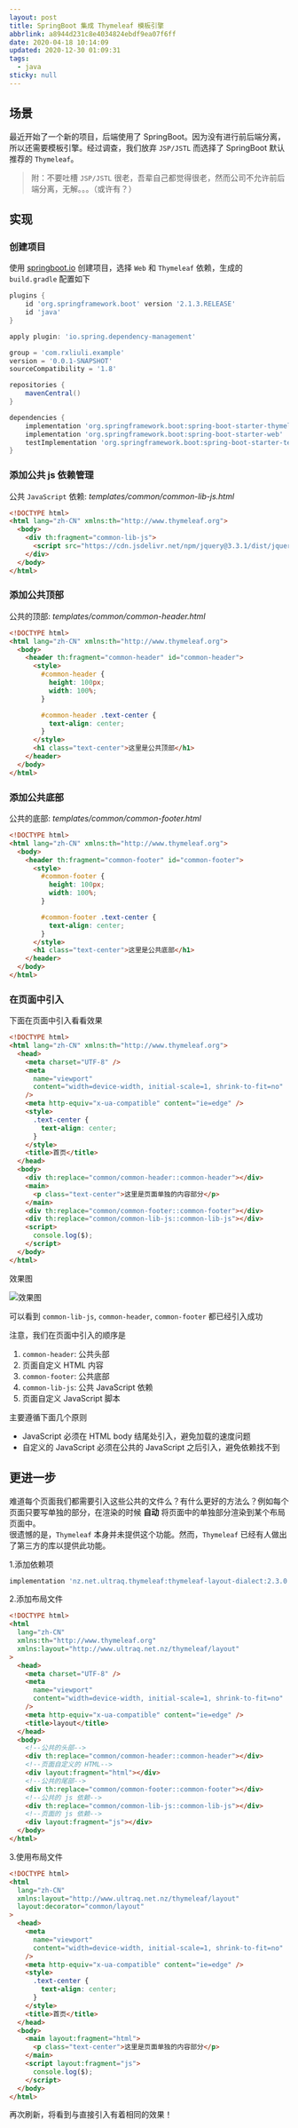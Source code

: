```yaml
---
layout: post
title: SpringBoot 集成 Thymeleaf 模板引擎
abbrlink: a8944d231c8e4034824ebdf9ea07f6ff
date: 2020-04-18 10:14:09
updated: 2020-12-30 01:09:31
tags:
  - java
sticky: null
---
```


## 场景

最近开始了一个新的项目，后端使用了 SpringBoot。因为没有进行前后端分离，所以还需要模板引擎。经过调查，我们放弃 `JSP/JSTL` 而选择了 SpringBoot 默认推荐的 `Thymeleaf`。

> 附：不要吐槽 `JSP/JSTL` 很老，吾辈自己都觉得很老，然而公司不允许前后端分离，无解。。。（或许有？）

## 实现

### 创建项目

使用 [springboot.io](https://start.spring.io/) 创建项目，选择 `Web` 和 `Thymeleaf` 依赖，生成的 `build.gradle` 配置如下

```groovy
plugins {
    id 'org.springframework.boot' version '2.1.3.RELEASE'
    id 'java'
}

apply plugin: 'io.spring.dependency-management'

group = 'com.rxliuli.example'
version = '0.0.1-SNAPSHOT'
sourceCompatibility = '1.8'

repositories {
    mavenCentral()
}

dependencies {
    implementation 'org.springframework.boot:spring-boot-starter-thymeleaf'
    implementation 'org.springframework.boot:spring-boot-starter-web'
    testImplementation 'org.springframework.boot:spring-boot-starter-test'
}
```

### 添加公共 js 依赖管理

公共 `JavaScript` 依赖: _templates/common/common-lib-js.html_

```html
<!DOCTYPE html>
<html lang="zh-CN" xmlns:th="http://www.thymeleaf.org">
  <body>
    <div th:fragment="common-lib-js">
      <script src="https://cdn.jsdelivr.net/npm/jquery@3.3.1/dist/jquery.min.js"></script>
    </div>
  </body>
</html>
```

### 添加公共顶部

公共的顶部: _templates/common/common-header.html_

```html
<!DOCTYPE html>
<html lang="zh-CN" xmlns:th="http://www.thymeleaf.org">
  <body>
    <header th:fragment="common-header" id="common-header">
      <style>
        #common-header {
          height: 100px;
          width: 100%;
        }

        #common-header .text-center {
          text-align: center;
        }
      </style>
      <h1 class="text-center">这里是公共顶部</h1>
    </header>
  </body>
</html>
```

### 添加公共底部

公共的底部: _templates/common/common-footer.html_

```html
<!DOCTYPE html>
<html lang="zh-CN" xmlns:th="http://www.thymeleaf.org">
  <body>
    <header th:fragment="common-footer" id="common-footer">
      <style>
        #common-footer {
          height: 100px;
          width: 100%;
        }

        #common-footer .text-center {
          text-align: center;
        }
      </style>
      <h1 class="text-center">这里是公共底部</h1>
    </header>
  </body>
</html>
```

### 在页面中引入

下面在页面中引入看看效果

```html
<!DOCTYPE html>
<html lang="zh-CN" xmlns:th="http://www.thymeleaf.org">
  <head>
    <meta charset="UTF-8" />
    <meta
      name="viewport"
      content="width=device-width, initial-scale=1, shrink-to-fit=no"
    />
    <meta http-equiv="x-ua-compatible" content="ie=edge" />
    <style>
      .text-center {
        text-align: center;
      }
    </style>
    <title>首页</title>
  </head>
  <body>
    <div th:replace="common/common-header::common-header"></div>
    <main>
      <p class="text-center">这里是页面单独的内容部分</p>
    </main>
    <div th:replace="common/common-footer::common-footer"></div>
    <div th:replace="common/common-lib-js::common-lib-js"></div>
    <script>
      console.log($);
    </script>
  </body>
</html>
```

效果图

![效果图](https://img.rxliuli.com/20190309095422.png)

可以看到 `common-lib-js`, `common-header`, `common-footer` 都已经引入成功

注意，我们在页面中引入的顺序是

1.  `common-header`: 公共头部
1.  页面自定义 HTML 内容
1.  `common-footer`: 公共底部
1.  `common-lib-js`: 公共 JavaScript 依赖
1.  页面自定义 JavaScript 脚本

主要遵循下面几个原则

- JavaScript 必须在 HTML body 结尾处引入，避免加载的速度问题
- 自定义的 JavaScript 必须在公共的 JavaScript 之后引入，避免依赖找不到

## 更进一步

难道每个页面我们都需要引入这些公共的文件么？有什么更好的方法么？例如每个页面只要写单独的部分，在渲染的时候 **自动** 将页面中的单独部分渲染到某个布局页面中。\
很遗憾的是，`Thymeleaf` 本身并未提供这个功能。然而，`Thymeleaf` 已经有人做出了第三方的库以提供此功能。

1.添加依赖项

```groovy
implementation 'nz.net.ultraq.thymeleaf:thymeleaf-layout-dialect:2.3.0'
```

2.添加布局文件

```html
<!DOCTYPE html>
<html
  lang="zh-CN"
  xmlns:th="http://www.thymeleaf.org"
  xmlns:layout="http://www.ultraq.net.nz/thymeleaf/layout"
>
  <head>
    <meta charset="UTF-8" />
    <meta
      name="viewport"
      content="width=device-width, initial-scale=1, shrink-to-fit=no"
    />
    <meta http-equiv="x-ua-compatible" content="ie=edge" />
    <title>layout</title>
  </head>
  <body>
    <!--公共的头部-->
    <div th:replace="common/common-header::common-header"></div>
    <!--页面自定义的 HTML-->
    <div layout:fragment="html"></div>
    <!--公共的尾部-->
    <div th:replace="common/common-footer::common-footer"></div>
    <!--公共的 js 依赖-->
    <div th:replace="common/common-lib-js::common-lib-js"></div>
    <!--页面的 js 依赖-->
    <div layout:fragment="js"></div>
  </body>
</html>
```

3.使用布局文件

```html
<!DOCTYPE html>
<html
  lang="zh-CN"
  xmlns:layout="http://www.ultraq.net.nz/thymeleaf/layout"
  layout:decorator="common/layout"
>
  <head>
    <meta
      name="viewport"
      content="width=device-width, initial-scale=1, shrink-to-fit=no"
    />
    <meta http-equiv="x-ua-compatible" content="ie=edge" />
    <style>
      .text-center {
        text-align: center;
      }
    </style>
    <title>首页</title>
  </head>
  <body>
    <main layout:fragment="html">
      <p class="text-center">这里是页面单独的内容部分</p>
    </main>
    <script layout:fragment="js">
      console.log($);
    </script>
  </body>
</html>
```

再次刷新，将看到与直接引入有着相同的效果！

